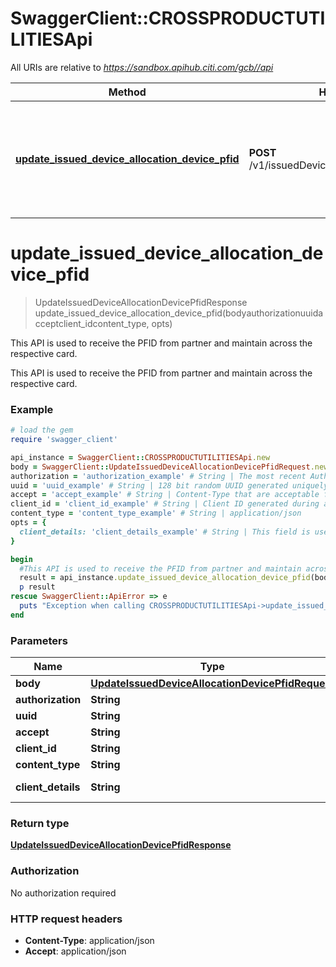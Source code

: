 # SwaggerClient::CROSSPRODUCTUTILITIESApi

All URIs are relative to *https://sandbox.apihub.citi.com/gcb//api*

Method | HTTP request | Description
------------- | ------------- | -------------
[**update_issued_device_allocation_device_pfid**](CROSSPRODUCTUTILITIESApi.md#update_issued_device_allocation_device_pfid) | **POST** /v1/issuedDeviceAdministration/device/pfid | This API is used to receive the PFID from partner and maintain across the respective card.

# **update_issued_device_allocation_device_pfid**
> UpdateIssuedDeviceAllocationDevicePfidResponse update_issued_device_allocation_device_pfid(bodyauthorizationuuidacceptclient_idcontent_type, opts)

This API is used to receive the PFID from partner and maintain across the respective card.

This API is used to receive the PFID from partner and maintain across the respective card.

### Example
```ruby
# load the gem
require 'swagger_client'

api_instance = SwaggerClient::CROSSPRODUCTUTILITIESApi.new
body = SwaggerClient::UpdateIssuedDeviceAllocationDevicePfidRequest.new # UpdateIssuedDeviceAllocationDevicePfidRequest | UpdateIssuedDeviceAllocationDevicePfidRequest
authorization = 'authorization_example' # String | The most recent Authorization token. This will have the format Bearer + {space} + {accessToken}. Example: Bearer KGNsaWVudF9pZDpjbGllbnRfc2VjcmV0KQ==.
uuid = 'uuid_example' # String | 128 bit random UUID generated uniquely for every request.
accept = 'accept_example' # String | Content-Type that are acceptable for the response.
client_id = 'client_id_example' # String | Client ID generated during application registration.
content_type = 'content_type_example' # String | application/json
opts = { 
  client_details: 'client_details_example' # String | This field is used to capture device,browser and network information. Refer the developer portal for more information.These are the fields which will be passed as part of the header devicePrint,deviceTokenCookie,userIpAddress,userAgent,hardwareId,simId,deviceModel,deviceName,deviceOsName,deviceOsVersion,multitaskingSupportFlag,languageSupport,wifiMacAddress,cellTowerId,locationAreaCode,rsaApplicationKey,wapClientId,mobileCarrierCode,mobileCountryCode,osId,geoLongitude,geoLatitude,geoHorizontalAccuracy,geoAltitude,geoAltitudeAccuracy,geoSpeed,geoTimestamp,geoStatus,basicServiceSetId,signalStrength,wifiChannel,serviceSetId
}

begin
  #This API is used to receive the PFID from partner and maintain across the respective card.
  result = api_instance.update_issued_device_allocation_device_pfid(bodyauthorizationuuidacceptclient_idcontent_type, opts)
  p result
rescue SwaggerClient::ApiError => e
  puts "Exception when calling CROSSPRODUCTUTILITIESApi->update_issued_device_allocation_device_pfid: #{e}"
end
```

### Parameters

Name | Type | Description  | Notes
------------- | ------------- | ------------- | -------------
 **body** | [**UpdateIssuedDeviceAllocationDevicePfidRequest**](UpdateIssuedDeviceAllocationDevicePfidRequest.md)| UpdateIssuedDeviceAllocationDevicePfidRequest | 
 **authorization** | **String**| The most recent Authorization token. This will have the format Bearer + {space} + {accessToken}. Example: Bearer KGNsaWVudF9pZDpjbGllbnRfc2VjcmV0KQ&#x3D;&#x3D;. | 
 **uuid** | **String**| 128 bit random UUID generated uniquely for every request. | 
 **accept** | **String**| Content-Type that are acceptable for the response. | 
 **client_id** | **String**| Client ID generated during application registration. | 
 **content_type** | **String**| application/json | 
 **client_details** | **String**| This field is used to capture device,browser and network information. Refer the developer portal for more information.These are the fields which will be passed as part of the header devicePrint,deviceTokenCookie,userIpAddress,userAgent,hardwareId,simId,deviceModel,deviceName,deviceOsName,deviceOsVersion,multitaskingSupportFlag,languageSupport,wifiMacAddress,cellTowerId,locationAreaCode,rsaApplicationKey,wapClientId,mobileCarrierCode,mobileCountryCode,osId,geoLongitude,geoLatitude,geoHorizontalAccuracy,geoAltitude,geoAltitudeAccuracy,geoSpeed,geoTimestamp,geoStatus,basicServiceSetId,signalStrength,wifiChannel,serviceSetId | [optional] 

### Return type

[**UpdateIssuedDeviceAllocationDevicePfidResponse**](UpdateIssuedDeviceAllocationDevicePfidResponse.md)

### Authorization

No authorization required

### HTTP request headers

 - **Content-Type**: application/json
 - **Accept**: application/json



